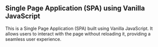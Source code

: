 ## Single Page Application (SPA) using Vanilla JavaScript

This is a Single Page Application (SPA) built using Vanilla JavaScript. It allows users to interact with the page without reloading it, providing a seamless user experience.
